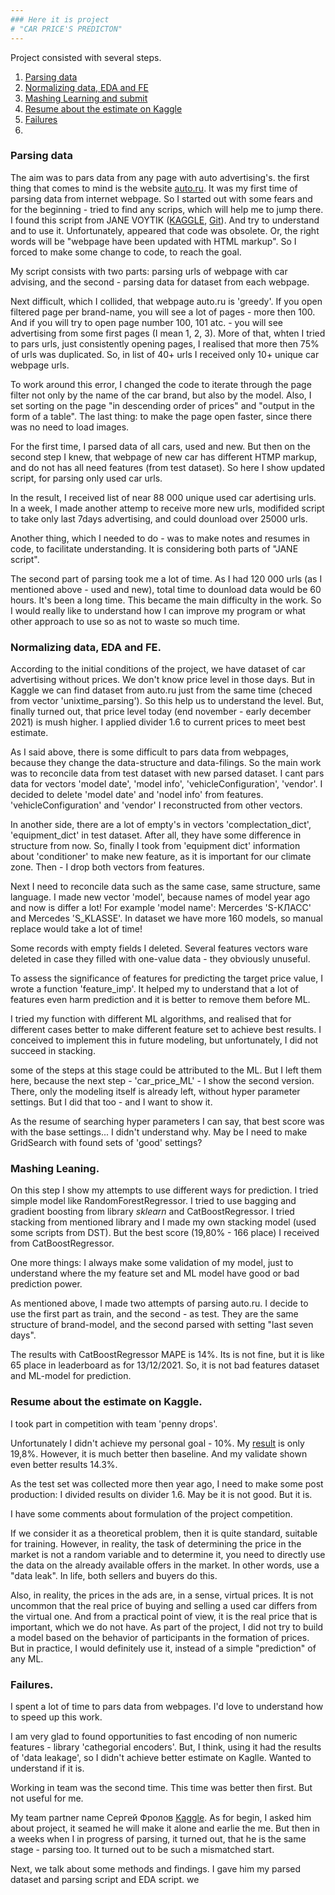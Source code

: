 ```yaml
---
### Here it is project  
# "CAR PRICE'S PREDICTON"  
---
```

    
Project consisted with several steps. 

1. [Parsing data](#parsing)
2. [Normalizing data, EDA and FE](#eda)
3. [Mashing Learning and submit](#ml)
4. [Resume about the estimate on Kaggle](#estimate)
5. [Failures](#failures)
6. 

### <a name="parsing"></a>Parsing data

The aim was to pars data from any page with auto advertising's. the first thing 
that comes to mind is the website [auto.ru](auto.ru). It was my first time of parsing
data from internet webpage. So I started out with some fears and for the 
beginning - tried to find any scrips, which will help me to jump there. I found 
this script from JANE VOYTIK ([KAGGLE](https://www.kaggle.com/eugeniavoytik/sf-dst-car-price-prediction-eda-ml),
[Git](https://github.com/EugeniaVoytik/Car_price_prediction/blob/main/%5BSF-DST%20Car%20Price%20Prediction%5D%20Data%20parsing.ipynb)).
And try to understand and to use it. Unfortunately, appeared that code was obsolete.
Or, the right words will be "webpage have been updated with HTML markup". So I forced 
to make some change to code, to reach the goal.

My script consists with two parts: parsing urls of webpage with car advising, 
and the second - parsing data for dataset from each webpage. 

Next difficult, which I collided, that webpage auto.ru is 'greedy'. If you open 
filtered page per brand-name, you will see a lot of pages - more then 100. And if 
you will try to open page number 100, 101 atc. - you will see advertising from some 
first pages (I mean 1, 2, 3). More of that, whten I tried to pars urls, just 
consistently opening pages, I realised that more then 75% of urls was duplicated. 
So, in list of 40+ urls I received only 10+ unique car webpage urls.

To work around this error, I changed the code to iterate through the page filter 
not only by the name of the car brand, but also by the model. Also, I set sorting 
on the page "in descending order of prices" and "output in the form of a table". 
The last thing: to make the page open faster, since there was no need to load images.

For the first time, I parsed data of all cars, used and new. But then on the second 
step I knew, that webpage of new car has different HTMP markup, and do not has all 
need features (from test dataset). So here I show updated script, for parsing only 
used car urls.

In the result, I received list of near 88 000 unique used car adertising urls. 
In a week, I made another attemp to receive more new urls, modifided script to take
only last 7days advertising, and could dounload over 25000 urls. 

Another thing, which I needed to do - was to make notes and resumes in code, to 
facilitate understanding. It is considering both parts of "JANE script".

The second part of parsing took me a lot of time. As I had 120 000 urls (as I mentioned
above - used and new), total time to dounload data would be 60 hours. It's been 
a long time. This became the main difficulty in the work. So I would really like 
to understand how I can improve my program or what other approach to use so as not 
to waste so much time. 

### <a name="eda"></a> Normalizing data, EDA and FE.

According to the initial conditions of the project, we have dataset of car advertising 
without prices. We don't know price level in those days. But in Kaggle we can find 
dataset from auto.ru just from the same time (checed from vector 'unixtime_parsing').
So this help us to understand the level. But, finally turned out, that price level 
today (end november - early december 2021) is mush higher. I applied divider 1.6 
to current prices to meet best estimate.

As I said above, there is some difficult to pars data from webpages, because they 
change the data-structure and data-filings. So the main work was to reconcile data 
from test dataset with new parsed dataset. I cant pars data for vectors 'model date',
'model info', 'vehicleConfiguration', 'vendor'. I decided to delete 'model date' and
'nodel info' from features. 'vehicleConfiguration' and 'vendor' I reconstructed from
other vectors.

In another side, there are a lot of empty's in vectors 'complectation_dict', 
'equipment_dict' in test dataset. After all, they have some difference in structure 
from now. So, finally I took from 'equipment dict' information about 'conditioner' 
to make new feature, as it is important for our climate zone. Then - I drop both 
vectors from features.

Next I need to reconcile data such as the same case, same structure, same language. 
I made new vector 'model', because names of model year ago and now is differ a lot! 
For example 'model name': Mercerdes 'S-КЛАСС' and Mercedes 'S_KLASSE'. In dataset 
we have more 160 models, so manual replace would take a lot of time!

Some records with empty fields I deleted. Several features vectors ware deleted 
in case they filled with one-value data - they obviously unuseful.

To assess the significance of features for predicting the target price value, 
I wrote a function 'feature_imp'. It helped my to understand that a lot of features 
even harm prediction and it is better to remove them before ML. 

I tried my function with different ML algorithms, and realised that for different
cases better to make different feature set to achieve best results. I conceived
to implement this in future modeling, but unfortunately, I did not succeed in
stacking.

some of the steps at this stage could be attributed to the ML. But I left them here,
because the next step - 'car_price_ML' - I show the second version. There, only 
the modeling itself is already left, without hyper parameter settings. But I did 
that too - and I want to show it.

As the resume of searching hyper parameters I can say, that best score was with 
the base settings... I didn't understand why. May be I need to make GridSearch 
with found sets of 'good' settings?


### <a name="ml"></a> Mashing Leaning.

On this step I show my attempts to use different ways for prediction. I tried 
simple model like RandomForestRegressor. I tried to use bagging and gradient 
boosting from library *sklearn* and CatBoostRegressor. I tried stacking from 
mentioned library and I made my own stacking model (used some scripts from DST). 
But the best score (19,80% - 166 place) I received from CatBoostRegressor.

One more things: I always make some validation of my model, just to understand
where the my feature set and ML model have good or bad prediction power. 

As mentioned above, I made two attempts of parsing auto.ru. I decide to use the 
first part as train, and the second - as test. They are the same structure of 
brand-model, and the second parsed with setting "last seven days".

The results with CatBoostRegressor MAPE is 14%. Its is not fine, but it is like 
65 place in leaderboard as for 13/12/2021. So, it is not bad features dataset and 
ML-model for prediction.

### <a name="estimate"></a> Resume about the estimate on Kaggle.

I took part in competition with team 'penny drops'.

Unfortunately I didn't achieve my personal goal - 10%. My [result](https://www.kaggle.com/c/sf-dst-car-price-prediction/leaderboard)
is only 19,8%. However, it is much better then baseline. And my validate shown even
better results 14.3%. 

As the test set was collected more then year ago, I need to make some post production:
I divided results on divider 1.6. May be it is not good. But it is.

I have some comments about formulation of the project competition.

If we consider it as a theoretical problem, then it is quite standard, suitable 
for training. However, in reality, the task of determining the price in the market 
is not a random variable and to determine it, you need to directly use the data 
on the already available offers in the market. In other words, use a "data leak". 
In life, both sellers and buyers do this.

Also, in reality, the prices in the ads are, in a sense, virtual prices. It is 
not uncommon that the real price of buying and selling a used car differs 
from the virtual one. And from a practical point of view, it is the real price 
that is important, which we do not have. As part of the project, I did not try 
to build a model based on the behavior of participants in the formation of prices. 
But in practice, I would definitely use it, instead of a simple "prediction" of 
any ML.

### <a name="failures"></a> Failures.

I spent a lot of time to pars data from webpages. I'd love to understand how to 
speed up this work.

I am very glad to found opportunities to fast encoding of non numeric features - 
library 'cathegorial encoders'. But, I think, using it had the results of 'data 
leakage', so I didn't achieve better estimate on Kaglle. Wanted to understand 
if it is.

Working in team was the second time. This time was better then first. But not 
useful for me. 

My team partner name Сергей Фролов [Kaggle](https://www.kaggle.com/serfrol). 
As for begin, I asked him about project, it seamed he will make it alone and earlie
the me. But then in a weeks when I in progress of parsing, it turned out, that he 
is the same stage - parsing too. It turned out to be such a mismatched start.

Next, we talk about some methods and findings. I gave him my parsed dataset 
and parsing script and EDA script. we 